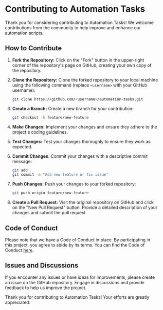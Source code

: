 # Contributing to Automation Tasks

Thank you for considering contributing to Automation Tasks! We welcome contributions from the community to help improve and enhance our automation scripts.

## How to Contribute

1. **Fork the Repository:** Click on the "Fork" button in the upper-right corner of the repository's page on GitHub, creating your own copy of the repository.

2. **Clone the Repository:** Clone the forked repository to your local machine using the following command (replace `<username>` with your GitHub username):

   ```bash
   git clone https://github.com/<username>/automation-tasks.git
   ```

3. **Create a Branch:** Create a new branch for your contribution:

   ```bash
   git checkout -b feature/new-feature
   ```

4. **Make Changes:** Implement your changes and ensure they adhere to the project's coding guidelines.

5. **Test Changes:** Test your changes thoroughly to ensure they work as expected.

6. **Commit Changes:** Commit your changes with a descriptive commit message:

   ```bash
   git add .
   git commit -m "Add new feature or fix issue"
   ```

7. **Push Changes:** Push your changes to your forked repository:

   ```bash
   git push origin feature/new-feature
   ```

8. **Create a Pull Request:** Visit the original repository on GitHub and click on the "New Pull Request" button. Provide a detailed description of your changes and submit the pull request.

## Code of Conduct

Please note that we have a Code of Conduct in place. By participating in this project, you agree to abide by its terms. You can find the Code of Conduct [here](CODE_OF_CONDUCT.md).

## Issues and Discussions

If you encounter any issues or have ideas for improvements, please create an issue on the GitHub repository. Engage in discussions and provide feedback to help us improve the project.

Thank you for contributing to Automation Tasks! Your efforts are greatly appreciated.
